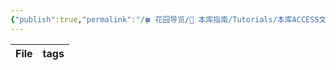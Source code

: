 ```yaml
---
{"publish":true,"permalink":"/🍀 花园导览/🧰 本库指南/Tutorials/本库ACCESS文件夹说明的索引.md","title":"本库ACCESS文件夹说明的索引","created":"2022-06-23","modified":"2023-03-14","published":"2025-07-07T17:10:23.996+08:00","tags":["dataview"],"cssclasses":""}
---
```


| File | tags |
| ---- | ---- |

